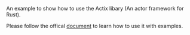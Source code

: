 An example to show how to use the Actix libary (An actor framework for Rust).

Please follow the offical [document](https://actix.rs/docs/actix) to learn how to use it with examples.